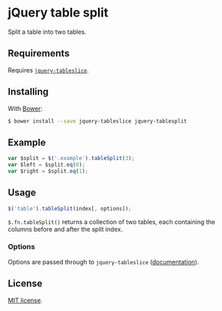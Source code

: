 # jQuery table split

Split a table into two tables.

## Requirements

Requires [`jquery-tableslice`][tableslice].

## Installing

With [Bower][bower]:

```sh
$ bower install --save jquery-tableslice jquery-tablesplit
```

## Example

```js
var $split = $('.example').tableSplit(3);
var $left = $split.eq(0);
var $right = $split.eq(1);
```

## Usage

```js
$('table').tableSplit(index[, options]);
```

`$.fn.tableSplit()` returns a collection of two tables, each containing the columns before and after
the split index.

### Options

Options are passed through to `jquery-tableslice` ([documentation][options]).

## License

[MIT license](LICENSE).

[bower]: http://bower.io/
[tableslice]: https://github.com/j-/jquery-tableslice
[options]: https://github.com/j-/jquery-tableslice#options